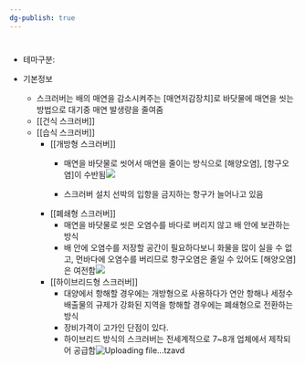 ```yaml
---
dg-publish: true
---
```

#

- 테마구분: 


- 기본정보
	- 스크러버는 배의 매연을 감소시켜주는 [매연저감장치]로 바닷물에 매연을 씻는 방법으로 대기중 매연 발생량을 줄여줌
	- [[건식 스크러버]]
	- [[습식 스크러버]]
		- [[개방형 스크러버]]
			- 매연을 바닷물로 씻어서 매연을 줄이는 방식으로 [해양오염], [항구오염]이 수반됨![](https://i.imgur.com/MKtuHPB.png)

			- 스크러버 설치 선박의 입항을 금지하는 항구가 늘어나고 있음 
		- [[폐쇄형 스크러버]]
			- 매연을 바닷물로 씻은 오염수를 바다로 버리지 않고 배 안에 보관하는 방식
			- 배 안에 오염수를 저장할 공간이 필요하다보니 화물을 많이 실을 수 없고, 먼바다에 오염수를 버리므로 항구오염은 줄일 수 있어도 [해양오염]은 여전함![](https://i.imgur.com/8GeWSv3.png)
		- [[하이브리드형 스크러버]]
			- 대양에서 항해할 경우에는 개방형으로 사용하다가 연안 항해나 세정수 배출물의 규제가 강화된 지역을 항해할 경우에는 폐쇄형으로 전환하는 방식
			- 장비가격이 고가인 단점이 있다. 
			- 하이브리드 방식의 스크러버는 전세계적으로 7~8개 업체에서 제작되어 공급함![Uploading file...tzavd]()



